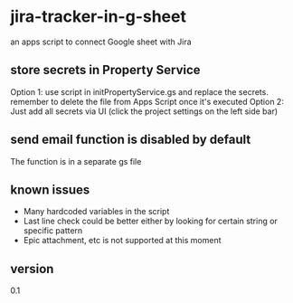 # jira-tracker-in-g-sheet
an apps script to connect Google sheet with Jira 

## store secrets in Property Service
Option 1: use script in initPropertyService.gs and replace the secrets. remember to delete the file from Apps Script once it's executed
Option 2: Just add all secrets via UI (click the project settings on the left side bar)

## send email function is disabled by default
The function is in a separate gs file 

## known issues
* Many hardcoded variables in the script
* Last line check could be better either by looking for certain string or specific pattern
* Epic attachment, etc is not supported at this moment

## version 
0.1